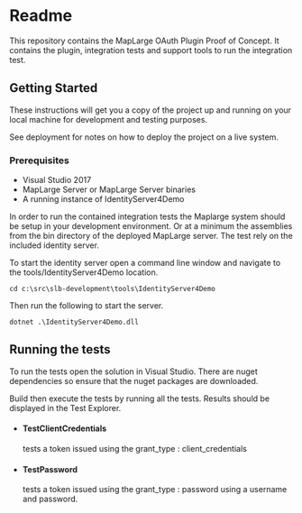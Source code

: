 # Readme

This repository contains the MapLarge OAuth Plugin Proof of Concept. It contains the plugin, integration tests and support tools to run the integration test.

## Getting Started

These instructions will get you a copy of the project up and running on your local machine for development and testing purposes. 

See deployment for notes on how to deploy the project on a live system.

### Prerequisites
* Visual Studio 2017
* MapLarge Server or MapLarge Server binaries
* A running instance of IdentityServer4Demo

In order to run the contained integration tests the Maplarge system should be setup in your development environment. Or at a minimum the assemblies from the bin directory of the deployed MapLarge server.  The test rely on the included identity server.

To start the identity server open a command line window and navigate to the tools/IdentityServer4Demo location. 
```
cd c:\src\slb-development\tools\IdentityServer4Demo
```
Then run the following to start the server.
```
dotnet .\IdentityServer4Demo.dll
```



## Running the tests

To run the tests open the solution in Visual Studio. There are nuget dependencies so ensure that the nuget packages are downloaded.

Build then execute the tests by running all the tests. Results should be displayed in the Test Explorer.

* #### TestClientCredentials
    tests a token issued using the grant_type : client_credentials
* #### TestPassword
     tests a token issued using the grant_type : password using a username and password.

















